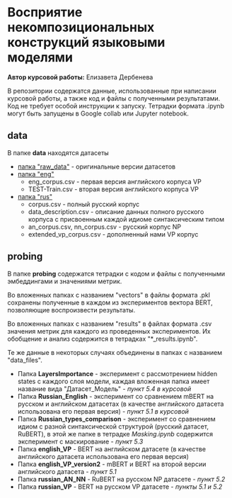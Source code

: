 # Восприятие некомпозициональных конструкций языковыми моделями
**Автор курсовой работы:** Елизавета Дербенева

В репозитории содержатся данные, использованные при написании курсовой работы, а также код и файлы с полученными результатами.
Код не требует особой инструкции к запуску. Тетрадки формата .ipynb могут быть запущены в Google collab или Jupyter notebook. 

## data
В папке **data** находятся датасеты
* [папка "raw_data"](data/raw_data) - оригинальные версии датасетов
* [папка "eng"](data/eng)
  * eng_corpus.csv - первая версия английского корпуса VP
  * TEST-Train.csv - вторая версия английского корпуса VP
* [папка "rus"](data/rus)
  * corpus.csv - полный русский корпус
  * data_description.csv - описание данных полного русского корпуса с присвоенным каждой идиоме синтаксическим типом
  * an_corpus.csv, nn_corpus.csv - русский корпус NP
  * extended_vp_corpus.csv - дополненный нами VP корпус

## probing
В папке **probing** содержатся тетрадки с кодом и файлы с полученными эмбеддингами и значениями метрик.

Во вложенных папках с названием "vectors" в файлы формата .pkl сохранены полученные в каждом из экспериментов вектора BERT, позволяющие воспроизвести результаты.

Во вложенных папках с названием "results" в файлах формата .csv значения метрик для каждого из проведенных экспериментов. 
Их обобщение и анализ содержится в тетрадках "*_results.ipynb".

Те же данные в некоторых случаях объединены в папках с названием "data_files".

* Папка **LayersImportance** - эксперимент с рассмотрением hidden states с каждого слоя модели, каждая вложенная папка имеет название вида "Датасет_Модель" - *пункт 5.4 в курсовой*
* Папка **Russian_English** - эксперимент со сравнением mBERT на русском и английском датасетах (в качестве английского датасета использована его первая версия) - *пункт 5.1 в курсовой*
* Папка **Russian_types_comparison** - эксперимент со сравнением идиом с разной синтаксической структурой (русский датасет, RuBERT), в этой же папке в тетрадке *Masking.ipynb* содержится эксперимент с маскирование - *пункт 5.3*
* Папка **english_VP** - BERT на английском датасете (в качестве английского датасета использована его первая версия) 
* Папка **english_VP_version2** - mBERT и BERT на второй версии английского датасета - *пункт 5.1*
* Папка **russian_AN_NN** - RuBERT на русском NP датасете - *пункт 5.2*
* Папка **russian_VP** - BERT на русском VP датасете - *пункты 5.1 и 5.2*

